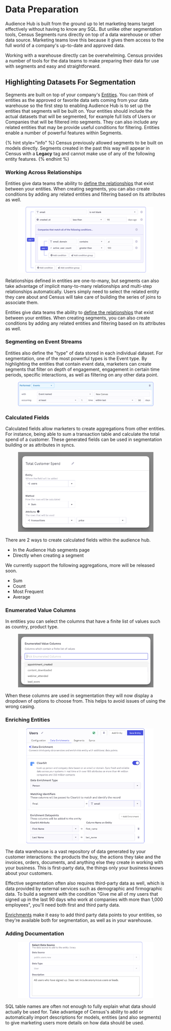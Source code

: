# Data Preparation

Audience Hub is built from the ground up to let marketing teams target effectively without having to know any SQL. But unlike other segmentation tools, Census Segments runs directly on top of a data warehouse or other data source. Marketing teams love this because it gives them access to the full world of a company's up-to-date and approved data.&#x20;

Working with a warehouse directly can be overwhelming. Census provides a number of tools for the data teams to make preparing their data for use with segments and easy and straightforward.

## Highlighting Datasets For Segmentation

Segments are built on top of your company's [Entities](../data-models-and-entities/entities.md). You can think of entities as the approved or favorite data sets coming from your data warehouse so the first step to enabling Audience Hub is to set up the entities that segments will be built on. Your entities should include the actual datasets that will be segmented, for example full lists of Users or Companies that will be filtered into segments. They can also include any related entities that may be provide useful conditions for filtering. Entities enable a number of powerful features within Segments.&#x20;

{% hint style="info" %}
Census previously allowed segments to be built on models directly. Segments created in the past this way will appear in Census with a **Legacy** tag and cannot make use of any of the following entity features.
{% endhint %}

###

### Working Across Relationships

Entities give data teams the ability to [define the relationships](https://docs.getcensus.com/basics/data-models-and-entities/entities#relationships) that exist between your entities. When creating segments, you can also create conditions by adding any related entities and filtering based on its attributes as well.

<figure><img src="../../.gitbook/assets/Related Entity (1) (1).png" alt=""><figcaption></figcaption></figure>

Relationships defined in entities are one-to-many, but segments can also take advantage of implicit many-to-many relationships and multi-step relationships automatically. Users simply need to select the related entity they care about and Census will take care of building the series of joins to associate them.

Entities give data teams the ability to [define the relationships](https://docs.getcensus.com/basics/data-models-and-entities/entities#relationships) that exist between your entities. When creating segments, you can also create conditions by adding any related entities and filtering based on its attributes as well.

### Segmenting on Event Streams

Entities also define the "type" of data stored in each individual dataset. For segmentation, one of the most powerful types is the Event type. By highlighting the entities that contain event data, marketers can create segments that filter on depth of engagement, engagement in certain time periods, specific interactions, as well as filtering on any other data point.

<figure><img src="../../.gitbook/assets/Example Segment (3).png" alt=""><figcaption></figcaption></figure>

### Calculated Fields

Calculated fields allow marketers to create aggregations from other entities.  For instance, being able to sum a transaction table and calculate the total spend of a customer.  These generated fields can be used in segmentation building or as attributes in syncs.&#x20;

<figure><img src="../../.gitbook/assets/CleanShot 2023-06-09 at 15.54.06.png" alt=""><figcaption></figcaption></figure>

There are 2 ways to create calculated fields within the audience hub.&#x20;

* In the Audience Hub segments page
* Directly when creating a segment

We currently support the following aggregations, more will be released soon.

* Sum
* Count
* Most Frequent
* Average&#x20;

### Enumerated Value Columns

In entities you can select the columns that have a finite list of values such as country, product type. &#x20;

<figure><img src="../../.gitbook/assets/CleanShot 2023-06-20 at 21.24.52@2x.png" alt=""><figcaption></figcaption></figure>

When these columns are used in segmentation they will now display a dropdown of options to choose from.  This helps to avoid issues of using the wrong casing. &#x20;

### Enriching Entities

<figure><img src="../../.gitbook/assets/Enrichment.png" alt=""><figcaption></figcaption></figure>

The data warehouse is a vast repository of data generated by your customer interactions: the products the buy, the actions they take and the invoices, orders, documents, and anything else they create in working with your business. This is first-party data, the things only your business knows about your customers.&#x20;

Effective segmentation often also requires third-party data as well, which is data provided by external services such as demographic and firmographic data. To build a segment with the condition "Give me all of my users that signed up in the last 90 days who work at companies with more than 1,000 employees", you'll need both first and third party data.

[Enrichments](../data-models-and-entities/enrichment.md) make it easy to add third party data points to your entities, so they're available both for segmentation, as well as in your warehouse.&#x20;

### Adding Documentation

<figure><img src="../../.gitbook/assets/Documentation.png" alt=""><figcaption></figcaption></figure>

SQL table names are often not enough to fully explain what data should actually be used for. Take advantage of Census's ability to add or automatically import descriptions for models, entities (and also segments) to give marketing users more details on how data should be used.&#x20;
